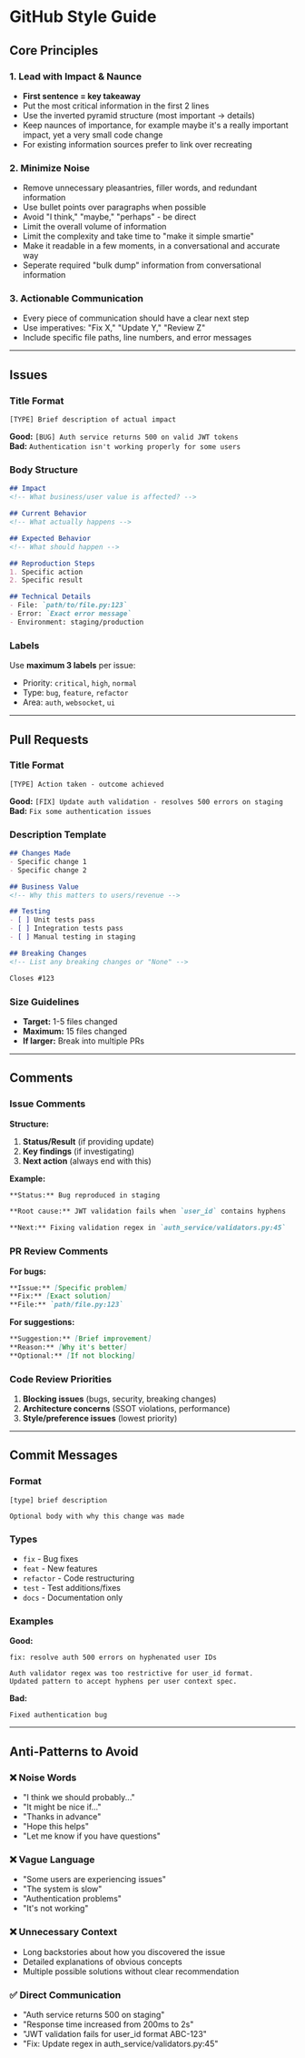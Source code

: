 # GitHub Style Guide

## Core Principles

### 1. Lead with Impact & Naunce
- **First sentence = key takeaway**
- Put the most critical information in the first 2 lines
- Use the inverted pyramid structure (most important → details)
- Keep naunces of importance, for example maybe it's a really important impact, yet a very small code change
- For existing information sources prefer to link over recreating

### 2. Minimize Noise
- Remove unnecessary pleasantries, filler words, and redundant information
- Use bullet points over paragraphs when possible
- Avoid "I think," "maybe," "perhaps" - be direct
- Limit the overall volume of information
- Limit the complexity and take time to "make it simple smartie"
- Make it readable in a few moments, in a conversational and accurate way
- Seperate required "bulk dump" information from conversational information

### 3. Actionable Communication
- Every piece of communication should have a clear next step
- Use imperatives: "Fix X," "Update Y," "Review Z"
- Include specific file paths, line numbers, and error messages

---

## Issues

### Title Format
```
[TYPE] Brief description of actual impact
```
**Good:** `[BUG] Auth service returns 500 on valid JWT tokens`  
**Bad:** `Authentication isn't working properly for some users`

### Body Structure
```markdown
## Impact
<!-- What business/user value is affected? -->

## Current Behavior
<!-- What actually happens -->

## Expected Behavior
<!-- What should happen -->

## Reproduction Steps
1. Specific action
2. Specific result

## Technical Details
- File: `path/to/file.py:123`
- Error: `Exact error message`
- Environment: staging/production
```

### Labels
Use **maximum 3 labels** per issue:
- Priority: `critical`, `high`, `normal`
- Type: `bug`, `feature`, `refactor`
- Area: `auth`, `websocket`, `ui`

---

## Pull Requests

### Title Format
```
[TYPE] Action taken - outcome achieved
```
**Good:** `[FIX] Update auth validation - resolves 500 errors on staging`  
**Bad:** `Fix some authentication issues`

### Description Template
```markdown
## Changes Made
- Specific change 1
- Specific change 2

## Business Value
<!-- Why this matters to users/revenue -->

## Testing
- [ ] Unit tests pass
- [ ] Integration tests pass
- [ ] Manual testing in staging

## Breaking Changes
<!-- List any breaking changes or "None" -->

Closes #123
```

### Size Guidelines
- **Target:** 1-5 files changed
- **Maximum:** 15 files changed
- **If larger:** Break into multiple PRs

---

## Comments

### Issue Comments
**Structure:**
1. **Status/Result** (if providing update)
2. **Key findings** (if investigating)
3. **Next action** (always end with this)

**Example:**
```markdown
**Status:** Bug reproduced in staging

**Root cause:** JWT validation fails when `user_id` contains hyphens

**Next:** Fixing validation regex in `auth_service/validators.py:45`
```

### PR Review Comments
**For bugs:**
```markdown
**Issue:** [Specific problem]
**Fix:** [Exact solution]
**File:** `path/file.py:123`
```

**For suggestions:**
```markdown
**Suggestion:** [Brief improvement]
**Reason:** [Why it's better]
**Optional:** [If not blocking]
```

### Code Review Priorities
1. **Blocking issues** (bugs, security, breaking changes)
2. **Architecture concerns** (SSOT violations, performance)
3. **Style/preference issues** (lowest priority)

---

## Commit Messages

### Format
```
[type] brief description

Optional body with why this change was made
```

### Types
- `fix` - Bug fixes
- `feat` - New features  
- `refactor` - Code restructuring
- `test` - Test additions/fixes
- `docs` - Documentation only

### Examples
**Good:**
```
fix: resolve auth 500 errors on hyphenated user IDs

Auth validator regex was too restrictive for user_id format.
Updated pattern to accept hyphens per user context spec.
```

**Bad:**
```
Fixed authentication bug
```

---

## Anti-Patterns to Avoid

### ❌ Noise Words
- "I think we should probably..."
- "It might be nice if..."  
- "Thanks in advance"
- "Hope this helps"
- "Let me know if you have questions"

### ❌ Vague Language
- "Some users are experiencing issues"
- "The system is slow"
- "Authentication problems"
- "It's not working"

### ❌ Unnecessary Context
- Long backstories about how you discovered the issue
- Detailed explanations of obvious concepts
- Multiple possible solutions without clear recommendation

### ✅ Direct Communication
- "Auth service returns 500 on staging"
- "Response time increased from 200ms to 2s"
- "JWT validation fails for user_id format ABC-123"
- "Fix: Update regex in auth_service/validators.py:45"
